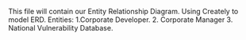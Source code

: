 This file will contain our Entity Relationship Diagram.
Using Creately to model ERD. 
Entities:
1.Corporate Developer. 
2. Corporate Manager
3. National Vulnerability Database. 

